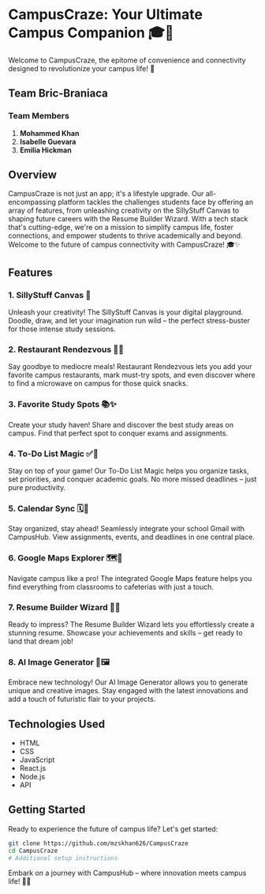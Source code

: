 # CampusCraze: Your Ultimate Campus Companion 🎓🌟

Welcome to CampusCraze, the epitome of convenience and connectivity designed to revolutionize your campus life! 🚀

## Team Bric-Braniaca

### Team Members

1. **Mohammed Khan**
2. **Isabelle Guevara**
3. **Emilia Hickman**

## Overview

CampusCraze is not just an app; it's a lifestyle upgrade. Our all-encompassing platform tackles the challenges students face by offering an array of features, from unleashing creativity on the SillyStuff Canvas to shaping future careers with the Resume Builder Wizard. With a tech stack that's cutting-edge, we're on a mission to simplify campus life, foster connections, and empower students to thrive academically and beyond. Welcome to the future of campus connectivity with CampusCraze! 🎓✨

## Features

### 1. SillyStuff Canvas 🎨

Unleash your creativity! The SillyStuff Canvas is your digital playground. Doodle, draw, and let your imagination run wild – the perfect stress-buster for those intense study sessions.

### 2. Restaurant Rendezvous 🍔🌮

Say goodbye to mediocre meals! Restaurant Rendezvous lets you add your favorite campus restaurants, mark must-try spots, and even discover where to find a microwave on campus for those quick snacks.

### 3. Favorite Study Spots 📚✨

Create your study haven! Share and discover the best study areas on campus. Find that perfect spot to conquer exams and assignments.

### 4. To-Do List Magic ✅📝

Stay on top of your game! Our To-Do List Magic helps you organize tasks, set priorities, and conquer academic goals. No more missed deadlines – just pure productivity.

### 5. Calendar Sync 🗓️🔗

Stay organized, stay ahead! Seamlessly integrate your school Gmail with CampusHub. View assignments, events, and deadlines in one central place.

### 6. Google Maps Explorer 🗺️📍

Navigate campus like a pro! The integrated Google Maps feature helps you find everything from classrooms to cafeterias with just a touch.

### 7. Resume Builder Wizard 📄💼

Ready to impress? The Resume Builder Wizard lets you effortlessly create a stunning resume. Showcase your achievements and skills – get ready to land that dream job!

### 8. AI Image Generator 🤖🖼️

Embrace new technology! Our AI Image Generator allows you to generate unique and creative images. Stay engaged with the latest innovations and add a touch of futuristic flair to your projects.

## Technologies Used

- HTML
- CSS
- JavaScript
- React.js
- Node.js
- API

## Getting Started

Ready to experience the future of campus life? Let's get started:

```bash
git clone https://github.com/mzskhan626/CampusCraze
cd CampusCraze
# Additional setup instructions
```

Embark on a journey with CampusHub – where innovation meets campus life! 🚀🌟
